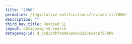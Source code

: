 ```yaml
---
title: "2006"
permalink: /legislative-notifications/revised-sl/2006/
description: ""
third_nav_title: Revised SL
layout: datagovsg-v2-search
datagovsg-id: d_cbd13dbfda8b1e0e332e35c4ca757bb9
---
```

